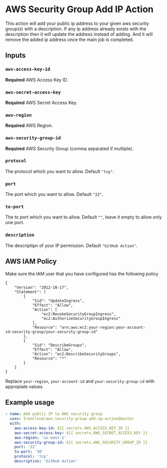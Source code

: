 # AWS Security Group Add IP Action

This action will add your public ip address to your given aws security group(s) with a description.
If any ip address already exists with the description then it will update the address instead of adding.
And it will remove the added ip address once the main job is completed.

## Inputs

### `aws-access-key-id`

**Required** AWS Access Key ID.

### `aws-secret-access-key`

**Required** AWS Secret Access Key.

### `aws-region`

**Required** AWS Region.

### `aws-security-group-id`

**Required** AWS Security Group (comma separated if multiple).

### `protocol`

The protocol which you want to allow. Default `"tcp"`.

### `port`

The port which you want to allow. Default `"22"`.

### `to-port`

The to port which you want to allow. Default `""`, leave it empty to allow only one port.

### `description`

The descriptipn of your IP permission. Default `"GitHub Action"`.

## AWS IAM Policy

Make sure the IAM user that you have configured has the following policy
```
{
    "Version": "2012-10-17",
    "Statement": [
        {
            "Sid": "UpdateIngress",
            "Effect": "Allow",
            "Action": [
                "ec2:RevokeSecurityGroupIngress",
                "ec2:AuthorizeSecurityGroupIngress"
            ],
            "Resource": "arn:aws:ec2:your-region:your-account-id:security-group/your-security-group-id"
        },
        {
            "Sid": "DescribeGroups",
            "Effect": "Allow",
            "Action": "ec2:DescribeSecurityGroups",
            "Resource": "*"
        }
    ]
}
```
Replace `your-region`, `your-account-id` and `your-security-group-id` with appropiate values.

## Example usage
```yaml
- name: Add public IP to AWS security group
  uses: IronCloud/aws-security-group-add-ip-action@master
  with:
    aws-access-key-id: ${{ secrets.AWS_ACCESS_KEY_ID }}
    aws-secret-access-key: ${{ secrets.AWS_SECRET_ACCESS_KEY }}
    aws-region: 'us-east-1'
    aws-security-group-id: ${{ secrets.AWS_SECURITY_GROUP_ID }}
    port: '22'
    to-port: '30'
    protocol: 'tcp'
    description: 'GitHub Action'
```
